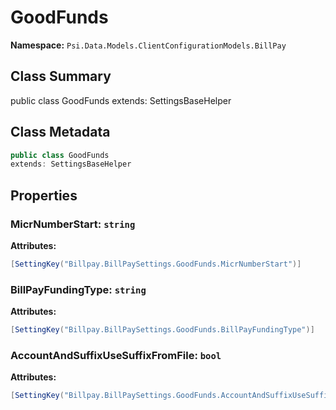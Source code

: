 # GoodFunds

**Namespace:** `Psi.Data.Models.ClientConfigurationModels.BillPay`

## Class Summary

public class GoodFunds
extends: SettingsBaseHelper

## Class Metadata

```typescript
public class GoodFunds
extends: SettingsBaseHelper
```

## Properties

### MicrNumberStart: `string`

**Attributes:**
```csharp
[SettingKey("Billpay.BillPaySettings.GoodFunds.MicrNumberStart")]
```

### BillPayFundingType: `string`

**Attributes:**
```csharp
[SettingKey("Billpay.BillPaySettings.GoodFunds.BillPayFundingType")]
```

### AccountAndSuffixUseSuffixFromFile: `bool`

**Attributes:**
```csharp
[SettingKey("Billpay.BillPaySettings.GoodFunds.AccountAndSuffixUseSuffixFromFile")]
```
